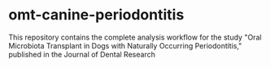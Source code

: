 # omt-canine-periodontitis
This repository contains the complete analysis workflow for the study "Oral Microbiota Transplant in Dogs with Naturally Occurring Periodontitis," published in the Journal of Dental Research

